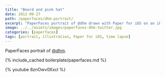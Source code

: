 ```yaml
---
title: "Beard and pink hat"
date: 2012-09-27
path: /paperfaces/dhm-portrait/
excerpt: "PaperFaces portrait of @dhm drawn with Paper for iOS on an iPad."
image: ../../assets/images/paperfaces-dhm-twitter.jpg
categories: [paperfaces]
tags: [portrait, illustration, Paper for iOS, time lapse]
---
```


PaperFaces portrait of [@dhm](https://twitter.com/dhm).

{% include_cached boilerplate/paperfaces.md %}

{% youtube 8znOwv0XxcI %}

